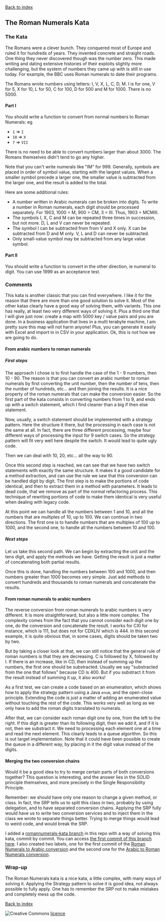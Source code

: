 [Back to index](/index.html)


## The Roman Numerals Kata

### The Kata

The Romans were a clever bunch. They conquered most of Europe and ruled it for hundreds of years. They invented concrete and straight roads. One thing they never discovered though was the number zero. This made writing and dating extensive histories of their exploits slightly more challenging, but the system of numbers they came up with is still in use today. For example, the BBC uses Roman numerals to date their programs.

The Romans wrote numbers using letters: I, V, X, L, C, D, M. I is for one, V for 5, X for 10, L for 50, C for 100, D for 500 and M for 1000. There is no 5000.

#### Part I

You should write a function to convert from normal numbers to Roman Numerals: eg

- `1` => `I`
- `10` => `X`
- `7` => `VII`

There is no need to be able to convert numbers larger than about 3000. The Romans themselves didn't tend to go any higher.

Note that you can't write numerals like "IM" for 999. Generally, symbols are placed in order of symbol value, starting with the largest values. When a smaller symbol precede a larger one, the smaller value is subtracted from the larger one, and the result is added to the total.

Here are some additional rules:

* A number written in Arabic numerals can be broken into digits. To write a number in Roman numerals, each digit should be processed separately. For 1903, 1000 = M, 900 = CM, 3 = III. Thus, 1903 = MCMIII.
* The symbols I, X, C and M can be repeated three times in succession, but not more. D, L and V can never be repeated.
* The symbol I can be subtracted from from V and X only. X can be subtracted from D and M only. V, L and D can never be subtracted.
* Only small-value symbol may be subtracted from any large value symbol.

#### Part II

You should write a function to convert in the other direction, ie numeral to digit. You can use 1999 as an acceptance test.


### Comments

This kata is another classic that you can find everywhere. I like it for the reason that there are more than one good solution to solve it. Most of the other katas clearly have a good way of solving them, with variants. This one has really, at least two very different ways of solving it. Plus a third one that I will give just now: create a map with 5000 key / value pairs and you are done. In a business application that lives in a multi terabyte machine, I am pretty sure this map will not harm anyone! Plus, you can generate it easily with Excel and import in in CSV in your application. Ok, this is not how we are going to do. 

#### From arabic numbers to roman numerals

##### First steps

The approach I chose is to first handle the case of the 1 - 9 numbers, then 10 - 90. The reason is that you can convert an arabic number to roman numerals by first converting the unit number, then the number of tens, then the number of hundreds, etc... and then joining the results. It is a nice property of the roman numerals that can make the conversion easier. So the first part of the kata consists in converting numbers from 1 to 9, and ends up with a switch statement, which I find cleaner than a big if then else statement. 

Now, usually, a switch statement should be implemented with a strategy pattern. Here the structure it there, but the processing in each case is not the same at all. In fact, there are three different processing, maybe four different ways of processing the input for 9 switch cases. So the strategy pattern will fit very well here despite the switch. It would lead to quite ugly code. 

Then we can deal with 10, 20, etc... all the way to 90. 

Once this second step is reached, we can see that we have two switch statements with exactly the same structure. It makes it a good candidate for a method extraction, and can use the rule we saw that this conversion can be handled digit by digit. The first step is to make the portions of code identical, and then to extract them in a method with parameters. It leads to dead code, that we remove as part of the normal refactoring process. This technique of rewriting portions of code to make them identical is very useful when dealing with legacy code. 

At this point we can handle all the numbers between 1 and 10, and all the numbers that are multiples of 10, up to 100. We can continue in two directions. The first one is to handle numbers that are multiples of 100 up to 1000, and the second one, to handle all the numbers between 10 and 100. 

##### Next steps

Let us take this second path. We can begin by extracting the unit and the tens digit, and apply the methods we have. Getting the result is just a matter of concatenating both partial results. 

Once this is done, handling the numbers between 100 and 1000, and then numbers greater than 1000 becomes very simple. Just add methods to convert hundreds and thousands to roman numerals and concatenate the results. 

#### From roman numerals to arabic numbers
 
The reverse conversion from roman numerals to arabic numbers is very different. It is more straightforward, but also a little more complex. The complexity comes from the fact that you cannot consider each digit one by one, do the conversion and concatenate the result. I works for CXI for instance, which is 111, but does not for CDXLIV which is 444. In this second example, it is quite obvious that, in some cases, digits should be taken two by two. 

But by taking a closer look at that, we can still notice that the general rule of roman numbers is that they are decreasing. C is followed by X, followed by I. If there is an increase, like in CD, then instead of summing up the numbers, the first one should be substracted. Usually we say "substracted from the one that follows" because CD is 400. But if you substract it from the result instead of summing it up, it also works!

As a first test, we can create a code based on an enumeration, which shows how to apply the strategy pattern using a Java `enum`, and the open-close principle. Extending the code is just a matter of adding an enumerated value without touching the rest of the code. This works very well as long as we only have to add the roman digits translated to numerals.
 
After that, we can consider each roman digit one by one, from the left to the right. If this digit is greater than its following digit, then we add it, and if it is not, then we substract it. We need to processing each element one at a time and read the next element. This clearly leads to a queue algorithm. So this is out target implementation. Note that it could have been possible to create the queue in a different way, by placing in it the digit value instead of the digits.
 
#### Merging the two conversion chains

Would it be a good idea to try to merge certain parts of both conversions together? This question is interesting, and the answer lies in the SOLID principle themselves, and more precisely in the Single Responsibility Principle. 

Remember: we should have only one reason to change a given method, or class. In fact, the SRP tells us to split this class in two, probably by using delegation, and to have separated conversion chains. Applying the SRP fully would have us to write two conversion services and to inject them in the class we wrote to separate things better. Trying to merge things would lead to weird code, and would break the SRP. 

I added a [romannumerals-kata branch](https://github.com/JosePaumard/JosePaumard.github.io/tree/romannumerals-kata) in this repo with a way of solving this kata, commit by commit. You can access [the first commit of this branch here](https://github.com/JosePaumard/JosePaumard.github.io/tree/ebe20ff19c407aff96391516b58f53d26665df61). I also created two labels, one for the first commit of the [Roman Numerals to Arabic conversion](https://github.com/JosePaumard/JosePaumard.github.io/tree/Arabic_to_Roman_conversion) and the second one for the [Arabic to Roman Numerals conversion](https://github.com/JosePaumard/JosePaumard.github.io/tree/Roman_to_Arabic_conversion).

### Wrap-up

The Roman Numerals kata is a nice kata, a little complex, with many ways of solving it. Applying the Strategy pattern to solve it is good idea, not always possible to fully apply. One has to remember the SRP not to make mistakes and completely mess up the code. 

[Back to index](/index.html)

![Creative Commons](https://i.creativecommons.org/l/by-nc-sa/4.0/88x31.png) [licence](http://creativecommons.org/licenses/by-nc-sa/4.0/)


